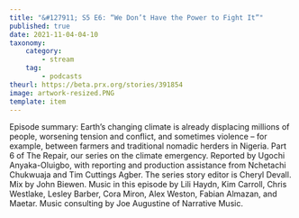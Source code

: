 ```yaml
---
title: "&#127911; S5 E6: “We Don’t Have the Power to Fight It”"
published: true
date: 2021-11-04-04-10
taxonomy:
    category:
        - stream
    tag:
        - podcasts
theurl: https://beta.prx.org/stories/391854
image: artwork-resized.PNG
template: item
---
```


Episode summary: Earth&rsquo;s changing climate is already displacing millions of people, worsening tension and conflict, and sometimes violence &ndash; for example, between farmers and traditional nomadic herders in Nigeria. Part 6 of The Repair, our series on the climate emergency. Reported by Ugochi Anyaka-Oluigbo, with reporting and production assistance from Nchetachi Chukwuaja and Tim Cuttings Agber. The series story editor is Cheryl Devall. Mix by John Biewen. Music in this episode by Lili Haydn, Kim Carroll, Chris Westlake, Lesley Barber, Cora Miron, Alex Weston, Fabian Almazan, and Maetar. Music consulting by Joe Augustine of Narrative Music.
